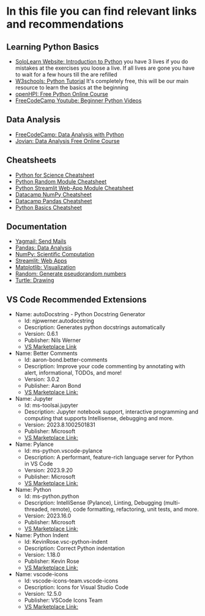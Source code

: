 # In this file you can find relevant links and recommendations

## Learning Python Basics

- [SoloLearn Website: Introduction to Python](https://www.sololearn.com/learn/courses/python-introduction/) you have 3 lives if you do mistakes at the exercises you loose a live. If all lives are gone you have to wait for a few hours till the are refilled
- [W3schools: Python Tutorial](https://www.w3schools.com/python/) It's completely free, this will be our main resource to learn the basics at the beginning
- [openHPI: Free Python Online Course](https://open.hpi.de/courses/pythonjunior2023)
- [FreeCodeCamp Youtube: Beginner Python Videos](https://www.youtube.com/watch?v=rfscVS0vtbw&t=14469s)

## Data Analysis

- [FreeCodeCamp: Data Analysis with Python](https://www.freecodecamp.org/learn/data-analysis-with-python/)
- [Jovian: Data Analysis Free Online Course](https://jovian.com/learn/data-analysis-with-python-zero-to-pandas)

## Cheatsheets

- [Python for Science Cheatsheet](https://ipgp.github.io/scientific_python_cheat_sheet/)
- [Python Random Module Cheatsheet](https://www.pythoncheatsheet.org/modules/random-module)
- [Python Streamlit Web-App Module Cheatsheet](https://docs.streamlit.io/library/cheatsheet)
- [Datacamp NumPy Cheatsheet](https://github.com/GermanPaul12/STADS-Python-Course/blob/main/General/Cheatsheets/Numpy_Cheat_Sheet.pdf)
- [Datacamp Pandas Cheatsheet](https://github.com/GermanPaul12/STADS-Python-Course/blob/main/General/Cheatsheets/Pandas_Cheat_Sheet.pdf)
- [Python Basics Cheatsheet](https://github.com/GermanPaul12/STADS-Python-Course/blob/main/General/Cheatsheets/Python_Cheat_Sheet.pdf)

## Documentation

- [Yagmail: Send Mails](https://github.com/kootenpv/yagmail)
- [Pandas: Data Analysis](https://pandas.pydata.org/docs/)
- [NumPy: Scientific Computation](https://numpy.org/doc/)
- [Streamlit: Web Apps](https://docs.streamlit.io/)
- [Matplotlib: Visualization](https://matplotlib.org/stable/)
- [Random: Generate pseudorandom numbers](https://docs.python.org/3/library/random)
- [Turtle: Drawing](https://docs.python.org/3/library/turtle)

## VS Code Recommended Extensions

- Name: autoDocstring - Python Docstring Generator
  - Id: njpwerner.autodocstring
  - Description: Generates python docstrings automatically
  - Version: 0.6.1
  - Publisher: Nils Werner
  - [VS Marketplace Link](https://marketplace.visualstudio.com/items?itemName=njpwerner.autodocstring)
- Name: Better Comments
  - Id: aaron-bond.better-comments
  - Description: Improve your code commenting by annotating with alert, informational, TODOs, and more!
  - Version: 3.0.2
  - Publisher: Aaron Bond
  - [VS Marketplace Link:](https://marketplace.visualstudio.com/items?itemName=aaron-bond.better-comments)
- Name: Jupyter
  - Id: ms-toolsai.jupyter
  - Description: Jupyter notebook support, interactive programming and computing that supports Intellisense, debugging and more.
  - Version: 2023.8.1002501831
  - Publisher: Microsoft
  - [VS Marketplace Link:](https://marketplace.visualstudio.com/items?itemName=ms-toolsai.jupyter)
- Name: Pylance
  - Id: ms-python.vscode-pylance
  - Description: A performant, feature-rich language server for Python in VS Code
  - Version: 2023.9.20
  - Publisher: Microsoft
  - [VS Marketplace Link:](https://marketplace.visualstudio.com/items?itemName=ms-python.vscode-pylance)
- Name: Python
  - Id: ms-python.python
  - Description: IntelliSense (Pylance), Linting, Debugging (multi-threaded, remote), code formatting, refactoring, unit tests, and more.
  - Version: 2023.16.0
  - Publisher: Microsoft
  - [VS Marketplace Link:](https://marketplace.visualstudio.com/items?itemName=ms-python.python)
- Name: Python Indent
  - Id: KevinRose.vsc-python-indent
  - Description: Correct Python indentation
  - Version: 1.18.0
  - Publisher: Kevin Rose
  - [VS Marketplace Link:](https://marketplace.visualstudio.com/items?itemName=KevinRose.vsc-python-indent)
- Name: vscode-icons
  - Id: vscode-icons-team.vscode-icons
  - Description: Icons for Visual Studio Code
  - Version: 12.5.0
  - Publisher: VSCode Icons Team
  - [VS Marketplace Link:](https://marketplace.visualstudio.com/items?itemName=vscode-icons-team.vscode-icons)
